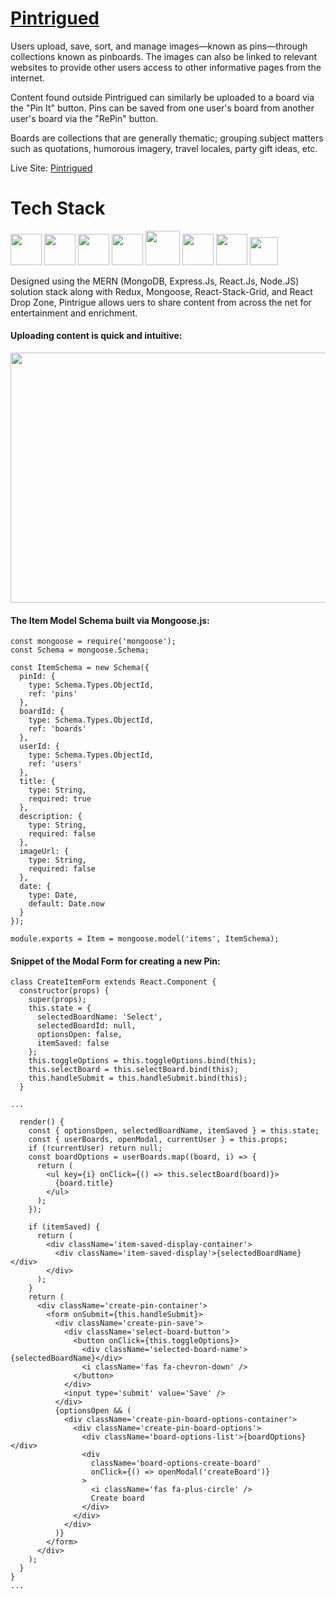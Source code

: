 # **[Pintrigued](https://pintrigued.herokuapp.com/)**

Users upload, save, sort, and manage images—known as pins—through collections known as pinboards.  The images can also be linked to relevant websites to provide other users access to other informative pages from the internet. 

Content found outside Pintrigued can similarly be uploaded to a board via the "Pin It" button. Pins can be saved from one user's board from another user's board via the "RePin" button.

Boards are collections that are generally thematic; grouping subject matters such as quotations, humorous imagery, travel locales, party gift ideas, etc.


Live Site: [Pintrigued](https://pintrigued.herokuapp.com/)





# **Tech Stack**

<a href="https://www.mongodb.com"><img src="./common/images/mongodb-original.svg" width="50" height="50"/></a>
<a href="https://www.mongodb.com"><img src="./common/images/mongoose-logo.png" width="50" height="50"/></a>
<a href="https://expressjs.com/"><img src="./common/images/express-original.svg" width="50" height="50"/></a>
<a href="https://reactjs.org/"><img src="./common/images/react-original.svg" width="50" height="50"/></a>
<a href="https://redux.js.org/"><img src="./common/images/redux-plain.svg" width="auto" height="55"/></a>
<a href="https://nodejs.org/en/"><img src="./common/images/nodejs-original.svg" width="50" height="50"/></a>
<a href="https://react-dropzone.js.org/"><img src="./common/images/react-stack-grid-logo.png" width="50" height="50"/></a>
<a href="https://react-dropzone.js.org/"><img src="./common/images/react-drop-zone-logo.png" width="45" height="45"/></a>

Designed using the MERN (MongoDB, Express.Js, React.Js, Node.JS) solution stack along with Redux, Mongoose, React-Stack-Grid, and React Drop Zone, Pintrigue allows uers to share content from across the net for entertainment and enrichment.


#### Uploading content is quick and intuitive:

<img src="./common/videos/PintrigueDemo.gif" width="700" height="400"/>

#### The Item Model Schema built via Mongoose.js:

```
const mongoose = require('mongoose');
const Schema = mongoose.Schema;

const ItemSchema = new Schema({
  pinId: {
    type: Schema.Types.ObjectId,
    ref: 'pins'
  },
  boardId: {
    type: Schema.Types.ObjectId,
    ref: 'boards'
  },
  userId: {
    type: Schema.Types.ObjectId,
    ref: 'users'
  },
  title: {
    type: String,
    required: true
  },
  description: {
    type: String,
    required: false
  },
  imageUrl: {
    type: String,
    required: false
  },
  date: {
    type: Date,
    default: Date.now
  }
});

module.exports = Item = mongoose.model('items', ItemSchema);
```

#### Snippet of the Modal Form for creating a new Pin:
```
class CreateItemForm extends React.Component {
  constructor(props) {
    super(props);
    this.state = {
      selectedBoardName: 'Select',
      selectedBoardId: null,
      optionsOpen: false,
      itemSaved: false
    };
    this.toggleOptions = this.toggleOptions.bind(this);
    this.selectBoard = this.selectBoard.bind(this);
    this.handleSubmit = this.handleSubmit.bind(this);
  }

...

  render() {
    const { optionsOpen, selectedBoardName, itemSaved } = this.state;
    const { userBoards, openModal, currentUser } = this.props;
    if (!currentUser) return null;
    const boardOptions = userBoards.map((board, i) => {
      return (
        <ul key={i} onClick={() => this.selectBoard(board)}>
          {board.title}
        </ul>
      );
    });

    if (itemSaved) {
      return (
        <div className='item-saved-display-container'>
          <div className='item-saved-display'>{selectedBoardName}</div>
        </div>
      );
    }
    return (
      <div className='create-pin-container'>
        <form onSubmit={this.handleSubmit}>
          <div className='create-pin-save'>
            <div className='select-board-button'>
              <button onClick={this.toggleOptions}>
                <div className='selected-board-name'>{selectedBoardName}</div>
                <i className='fas fa-chevron-down' />
              </button>
            </div>
            <input type='submit' value='Save' />
          </div>
          {optionsOpen && (
            <div className='create-pin-board-options-container'>
              <div className='create-pin-board-options'>
                <div className='board-options-list'>{boardOptions}</div>
                <div
                  className='board-options-create-board'
                  onClick={() => openModal('createBoard')}
                >
                  <i className='fas fa-plus-circle' />
                  Create board
                </div>
              </div>
            </div>
          )}
        </form>
      </div>
    );
  }
}
...
```
